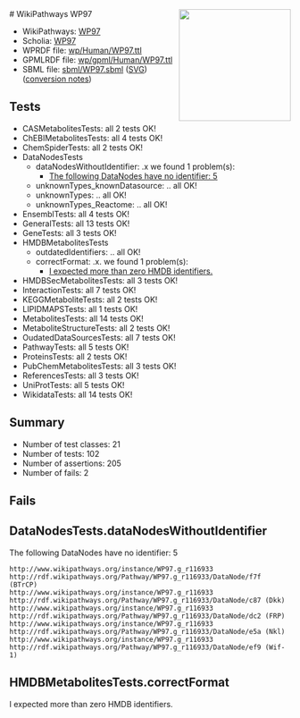 <img style="float: right; width: 200px" src="../logo.png" />
# WikiPathways WP97

* WikiPathways: [WP97](https://identifiers.org/wikipathways:WP97)
* Scholia: [WP97](https://scholia.toolforge.org/wikipathways/WP97)
* WPRDF file: [wp/Human/WP97.ttl](../wp/Human/WP97.ttl)
* GPMLRDF file: [wp/gpml/Human/WP97.ttl](../wp/gpml/Human/WP97.ttl)
* SBML file: [sbml/WP97.sbml](../sbml/WP97.sbml) ([SVG](../sbml/WP97.svg)) ([conversion notes](../sbml/WP97.txt))

## Tests
* CASMetabolitesTests: all 2 tests OK!
* ChEBIMetabolitesTests: all 4 tests OK!
* ChemSpiderTests: all 2 tests OK!
* DataNodesTests
    * dataNodesWithoutIdentifier: .x we found 1 problem(s):
        * [The following DataNodes have no identifier: 5](#d2d32fa4)
    * unknownTypes_knownDatasource: .. all OK!
    * unknownTypes: .. all OK!
    * unknownTypes_Reactome: .. all OK!
* EnsemblTests: all 4 tests OK!
* GeneralTests: all 13 tests OK!
* GeneTests: all 3 tests OK!
* HMDBMetabolitesTests
    * outdatedIdentifiers: .. all OK!
    * correctFormat: .x. we found 1 problem(s):
        * [I expected more than zero HMDB identifiers.](#ad154c1e)
* HMDBSecMetabolitesTests: all 3 tests OK!
* InteractionTests: all 7 tests OK!
* KEGGMetaboliteTests: all 2 tests OK!
* LIPIDMAPSTests: all 1 tests OK!
* MetabolitesTests: all 14 tests OK!
* MetaboliteStructureTests: all 2 tests OK!
* OudatedDataSourcesTests: all 7 tests OK!
* PathwayTests: all 5 tests OK!
* ProteinsTests: all 2 tests OK!
* PubChemMetabolitesTests: all 3 tests OK!
* ReferencesTests: all 3 tests OK!
* UniProtTests: all 5 tests OK!
* WikidataTests: all 14 tests OK!


## Summary

* Number of test classes: 21
* Number of tests: 102
* Number of assertions: 205
* Number of fails: 2

## Fails

<a name="d2d32fa4" />

## DataNodesTests.dataNodesWithoutIdentifier

The following DataNodes have no identifier: 5
```
http://www.wikipathways.org/instance/WP97.g_r116933 http://rdf.wikipathways.org/Pathway/WP97.g_r116933/DataNode/f7f (BTrCP)
http://www.wikipathways.org/instance/WP97.g_r116933 http://rdf.wikipathways.org/Pathway/WP97.g_r116933/DataNode/c87 (Dkk)
http://www.wikipathways.org/instance/WP97.g_r116933 http://rdf.wikipathways.org/Pathway/WP97.g_r116933/DataNode/dc2 (FRP)
http://www.wikipathways.org/instance/WP97.g_r116933 http://rdf.wikipathways.org/Pathway/WP97.g_r116933/DataNode/e5a (Nkl)
http://www.wikipathways.org/instance/WP97.g_r116933 http://rdf.wikipathways.org/Pathway/WP97.g_r116933/DataNode/ef9 (Wif-1)
```

<a name="ad154c1e" />

## HMDBMetabolitesTests.correctFormat

I expected more than zero HMDB identifiers.
